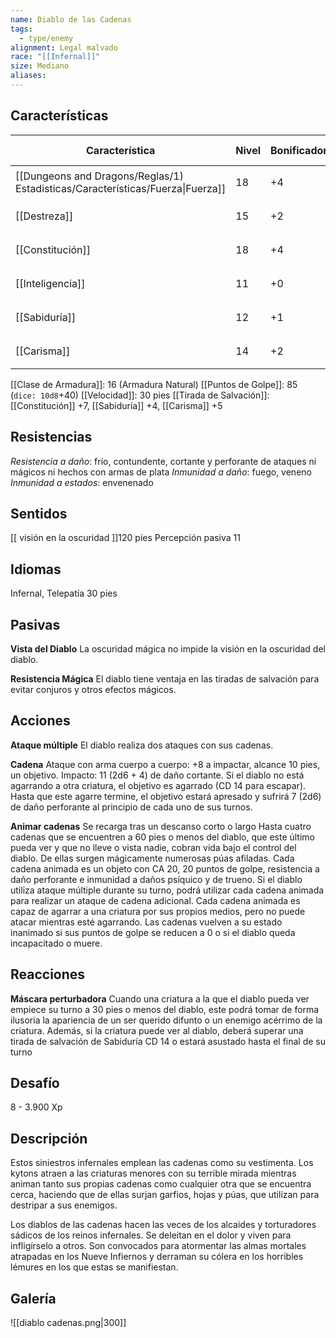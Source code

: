 ```yaml
---
name: Diablo de las Cadenas
tags:
  - type/enemy
alignment: Legal malvado
race: "[[Infernal]]"
size: Mediano
aliases:
---
```


## Características

| Característica                                                                 | Nivel | Bonificador | Lanzar dado      |
| ------------------------------------------------------------------------------ | ----- | ----------- | ---------------- |
| [[Dungeons and Dragons/Reglas/1) Estadisticas/Características/Fuerza\|Fuerza]] | 18    | +4          | `dice: 1d20 + 0` |
| [[Destreza]]                                                                   | 15    | +2          | `dice: 1d20 + 0` |
| [[Constitución]]                                                               | 18    | +4          | `dice: 1d20 + 0` |
| [[Inteligencia]]                                                               | 11    | +0          | `dice: 1d20 + 0` |
| [[Sabiduría]]                                                                  | 12    | +1          | `dice: 1d20 + 0` |
| [[Carisma]]                                                                    | 14    | +2          | `dice: 1d20 + 0` |

[[Clase de Armadura]]: 16 (Armadura Natural)
[[Puntos de Golpe]]: 85 (`dice: 10d8`+40)
[[Velocidad]]: 30 pies
[[Tirada de Salvación]]: [[Constitución]] +7, [[Sabiduría]] +4, [[Carisma]] +5

## Resistencias

*Resistencia a daño*: frío, contundente, cortante y perforante de ataques ni mágicos ni hechos con armas de plata
*Inmunidad a daño*: fuego, veneno
*Inmunidad a estados*: envenenado

## Sentidos

[[ visión en la oscuridad ]]120 pies
 Percepción pasiva 11

## Idiomas

Infernal, Telepatía 30 pies

## Pasivas

**Vista del Diablo**
La oscuridad mágica no impide la visión en la oscuridad del diablo.

**Resistencia Mágica**
El diablo tiene ventaja en las tiradas de salvación para evitar conjuros y otros efectos mágicos.

## Acciones

**Ataque múltiple**
El diablo realiza dos ataques con sus cadenas.

**Cadena**
Ataque con arma cuerpo a cuerpo: +8 a impactar, alcance 10 pies, un objetivo. 
Impacto: 11 (2d6 + 4) de daño cortante. Si el diablo no está agarrando a otra criatura, el objetivo es agarrado (CD 14 para escapar). Hasta que este agarre termine, el objetivo estará apresado y sufrirá 7 (2d6) de daño perforante al principio de cada uno de sus turnos.

**Animar cadenas** 
Se recarga tras un descanso corto o largo
Hasta cuatro cadenas que se encuentren a 60 pies o menos del diablo, que este último pueda ver y que no lleve o vista nadie, cobran vida bajo el control del diablo. De ellas surgen mágicamente numerosas púas afiladas. Cada cadena animada es un objeto con CA 20, 20 puntos de golpe, resistencia a daño perforante e inmunidad a daños psíquico y de trueno. Si el diablo utiliza ataque múltiple durante su turno, podrá utilizar cada cadena animada para realizar un ataque de cadena adicional.
Cada cadena animada es capaz de agarrar a una criatura por sus propios medios, pero no puede atacar mientras esté agarrando.
Las cadenas vuelven a su estado inanimado si sus puntos de golpe se reducen a 0 o si el diablo queda incapacitado o muere.

## Reacciones

**Máscara perturbadora**
Cuando una criatura a la que el diablo pueda ver empiece su turno a 30 pies o menos del diablo, este podrá tomar de forma ilusoria la apariencia de un ser querido difunto o un enemigo acérrimo de la criatura. Además, si la criatura puede ver al diablo, deberá superar una tirada de salvación de Sabiduría CD 14 o estará asustado hasta el final de su turno

## Desafío

8 - 3.900 Xp

## Descripción

Estos siniestros infernales emplean las cadenas como su vestimenta. Los kytons atraen a las criaturas menores con su terrible mirada mientras animan tanto sus propias cadenas
como cualquier otra que se encuentra cerca, haciendo que de ellas surjan garfios, hojas y púas, que utilizan para destripar a sus enemigos.

Los diablos de las cadenas hacen las veces de los alcaides y torturadores sádicos de los reinos infernales. Se deleitan en el dolor y viven para infligírselo a otros. Son convocados para atormentar las almas mortales atrapadas en los Nueve Infiernos y derraman su cólera en los horribles lémures en los que estas se manifiestan.

## Galería

![[diablo cadenas.png|300]]